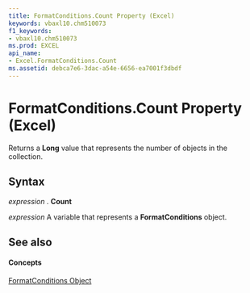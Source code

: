 ```yaml
---
title: FormatConditions.Count Property (Excel)
keywords: vbaxl10.chm510073
f1_keywords:
- vbaxl10.chm510073
ms.prod: EXCEL
api_name:
- Excel.FormatConditions.Count
ms.assetid: debca7e6-3dac-a54e-6656-ea7001f3dbdf
---
```



# FormatConditions.Count Property (Excel)

Returns a  **Long** value that represents the number of objects in the collection.


## Syntax

 _expression_ . **Count**

 _expression_ A variable that represents a **FormatConditions** object.


## See also


#### Concepts


[FormatConditions Object](formatconditions-object-excel.md)

